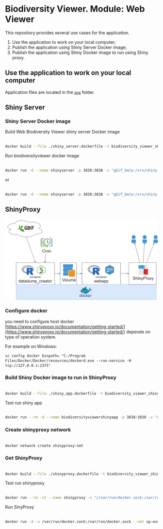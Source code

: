 # Biodiversity Viewer. Module: Web Viewer

This repository provides several use cases for the application.
1. Use the application to work on your local computer;
2. Publish the application using Shiny Server Docker image;
3. Publish the application using Shiny Docker image to run using Shiny proxy.

## Use the application to work on your local computer

Application files are located in the [`app`](app) folder.


## Shiny Server

### Shiny Server Docker image

Build Web Biodiversity Viewer shiny server Docker image

```bash

docker build --file ./shiny_server.dockerfile -t biodiversity_viewer_shiny_server .

```

Run biodiversityviewer docker image

```bash

docker run -d --name shinyserver -p 3838:3838 -v "gbif_data:/srv/shiny-server/gbif_data" biodiversity_viewer_shiny_server

```

or

```bash

docker run -d --name shinyserver -p 3838:3838 -v "gbif_data:/srv/shiny-server/gbif_data" antonbiatov/biodiversity_viewer_shiny_server:latest

```


## ShinyProxy

![Shinyproxy workflow](Biodiversity_viewer_shinyproxy_scheme.png)

### Configure docker 
you need to configure host docker [https://www.shinyproxy.io/documentation/getting-started/](https://www.shinyproxy.io/documentation/getting-started/) depende on type of operation system.

For example on Windows:

```
sc config docker binpath= "C:/Program Files/Docker/Docker/resources/dockerd.exe --run-service -H tcp://127.0.0.1:2375"

```




### Build Shiny Docker image to run in ShinyProxy

```bash

docker build --file ./shiny_app.dockerfile -t biodiversity_viewer_shiny_app .

```

Test run shiny app

```bash

docker run --rm -d --name biodiversityviewershinyapp -p 3838:3838 -v "gbif_data:/home/app/gbif_data" biodiversity_viewer_shiny_app

```

### Create shinyproxy network

```bash

docker network create shinyproxy-net

```

### Get ShinyProxy

```bash

docker build --file ./shinyproxy.dockerfile -t biodiversity_viewer_shinyproxy .

```


Test run shinyproxy

```bash

docker run --rm -it --name shinyproxy -v "//var/run/docker.sock:/var/run/docker.sock" --net shinyproxy-net -p 8080:8080 biodiversity_viewer_shinyproxy

```

Run SinyProxy 

```bash

docker run -d -v /var/run/docker.sock:/var/run/docker.sock --net sp-example-net --name shinyproxy -p 8080:8080 biodiversity_viewer_shinyproxy

```

